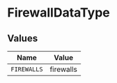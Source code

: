 # FirewallDataType


## Values

| Name        | Value       |
| ----------- | ----------- |
| `FIREWALLS` | firewalls   |
